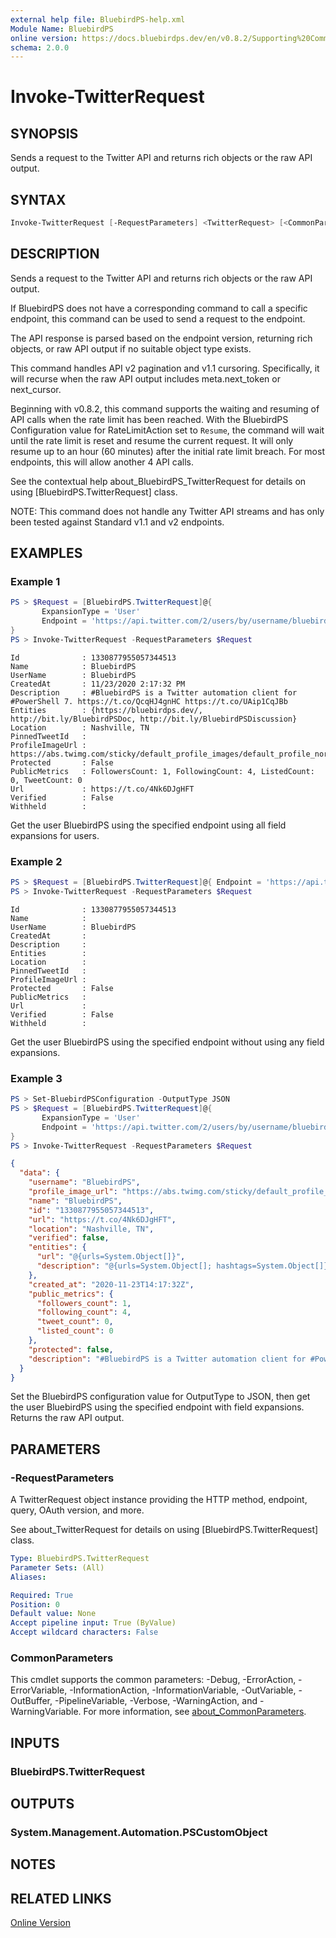 ```yaml
---
external help file: BluebirdPS-help.xml
Module Name: BluebirdPS
online version: https://docs.bluebirdps.dev/en/v0.8.2/Supporting%20Commands/Invoke-TwitterRequest
schema: 2.0.0
---
```


# Invoke-TwitterRequest

## SYNOPSIS

Sends a request to the Twitter API and returns rich objects or the raw API output.

## SYNTAX

```powershell
Invoke-TwitterRequest [-RequestParameters] <TwitterRequest> [<CommonParameters>]
```

## DESCRIPTION

Sends a request to the Twitter API and returns rich objects or the raw API output.

If BluebirdPS does not have a corresponding command to call a specific endpoint, this command can be used to send a request to the endpoint.

The API response is parsed based on the endpoint version, returning rich objects, or raw API output if no suitable object type exists.

This command handles API v2 pagination and v1.1 cursoring. Specifically, it will recurse when the raw API output includes meta.next_token or next_cursor.

Beginning with v0.8.2, this command supports the waiting and resuming of API calls when the rate limit has been reached.
With the BluebirdPS Configuration value for RateLimitAction set to `Resume`, the command will wait until the rate limit is reset and resume the current request.
It will only resume up to an hour (60 minutes) after the initial rate limit breach.
For most endpoints, this will allow another 4 API calls.

See the contextual help about_BluebirdPS_TwitterRequest for details on using [BluebirdPS.TwitterRequest] class.

NOTE: This command does not handle any Twitter API streams and has only been tested against Standard v1.1 and v2 endpoints.

## EXAMPLES

### Example 1

```powershell
PS > $Request = [BluebirdPS.TwitterRequest]@{
       ExpansionType = 'User'
       Endpoint = 'https://api.twitter.com/2/users/by/username/bluebirdps'
}
PS > Invoke-TwitterRequest -RequestParameters $Request
```

```text
Id              : 1330877955057344513
Name            : BluebirdPS
UserName        : BluebirdPS
CreatedAt       : 11/23/2020 2:17:32 PM
Description     : #BluebirdPS is a Twitter automation client for #PowerShell 7. https://t.co/QcqHJ4gnHC https://t.co/UAip1CqJBb
Entities        : {https://bluebirdps.dev/, http://bit.ly/BluebirdPSDoc, http://bit.ly/BluebirdPSDiscussion}
Location        : Nashville, TN
PinnedTweetId   :
ProfileImageUrl : https://abs.twimg.com/sticky/default_profile_images/default_profile_normal.png
Protected       : False
PublicMetrics   : FollowersCount: 1, FollowingCount: 4, ListedCount: 0, TweetCount: 0
Url             : https://t.co/4Nk6DJgHFT
Verified        : False
Withheld        :
```

Get the user BluebirdPS using the specified endpoint using all field expansions for users.

### Example 2

```powershell
PS > $Request = [BluebirdPS.TwitterRequest]@{ Endpoint = 'https://api.twitter.com/2/users/by/username/bluebirdps' }
PS > Invoke-TwitterRequest -RequestParameters $Request
```

```text
Id              : 1330877955057344513
Name            :
UserName        : BluebirdPS
CreatedAt       :
Description     :
Entities        :
Location        :
PinnedTweetId   :
ProfileImageUrl :
Protected       : False
PublicMetrics   :
Url             :
Verified        : False
Withheld        :
```

Get the user BluebirdPS using the specified endpoint without using any field expansions.

### Example 3

```powershell
PS > Set-BluebirdPSConfiguration -OutputType JSON
PS > $Request = [BluebirdPS.TwitterRequest]@{
       ExpansionType = 'User'
       Endpoint = 'https://api.twitter.com/2/users/by/username/bluebirdps'
}
PS > Invoke-TwitterRequest -RequestParameters $Request
```

```json
{
  "data": {
    "username": "BluebirdPS",
    "profile_image_url": "https://abs.twimg.com/sticky/default_profile_images/default_profile_normal.png",
    "name": "BluebirdPS",
    "id": "1330877955057344513",
    "url": "https://t.co/4Nk6DJgHFT",
    "location": "Nashville, TN",
    "verified": false,
    "entities": {
      "url": "@{urls=System.Object[]}",
      "description": "@{urls=System.Object[]; hashtags=System.Object[]}"
    },
    "created_at": "2020-11-23T14:17:32Z",
    "public_metrics": {
      "followers_count": 1,
      "following_count": 4,
      "tweet_count": 0,
      "listed_count": 0
    },
    "protected": false,
    "description": "#BluebirdPS is a Twitter automation client for #PowerShell 7. https://t.co/QcqHJ4gnHC https://t.co/UAip1CqJBb"
  }
}
```

Set the BluebirdPS configuration value for OutputType to JSON, then get the user BluebirdPS using the specified endpoint with field expansions. Returns the raw API output.

## PARAMETERS

### -RequestParameters

A TwitterRequest object instance providing the HTTP method, endpoint, query, OAuth version, and more.

See about_TwitterRequest for details on using [BluebirdPS.TwitterRequest] class.

```yaml
Type: BluebirdPS.TwitterRequest
Parameter Sets: (All)
Aliases:

Required: True
Position: 0
Default value: None
Accept pipeline input: True (ByValue)
Accept wildcard characters: False
```

### CommonParameters

This cmdlet supports the common parameters: -Debug, -ErrorAction, -ErrorVariable, -InformationAction, -InformationVariable, -OutVariable, -OutBuffer, -PipelineVariable, -Verbose, -WarningAction, and -WarningVariable. For more information, see [about_CommonParameters](http://go.microsoft.com/fwlink/?LinkID=113216).

## INPUTS

### BluebirdPS.TwitterRequest

## OUTPUTS

### System.Management.Automation.PSCustomObject

## NOTES

## RELATED LINKS

[Online Version](https://docs.bluebirdps.dev/en/v0.8.2/Supporting%20Commands/Invoke-TwitterRequest)
